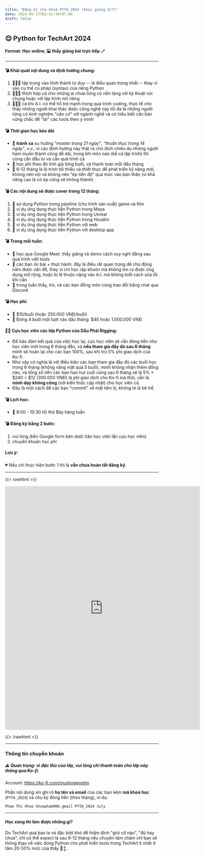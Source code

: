 ```yaml
---
title: "Đăng kí cho khoá PYTA_2024 (khai giảng 6/7)"
date: 2024-05-17T02:42:49+07:00
draft: false
---
```


## 😌 Python for TechArt 2024

#### Format: Học online, 💻 thầy giảng bài trực tiếp 🪄

---

#### 💣 Khái quát nội dung và định hướng chung:

1. 🧑🏻‍🎨 tập trung vào hình thành tư duy -- là điều quan trọng nhất -- thay vì vào cụ thể cú pháp (syntax) của riêng Python
2. 🧑🏻‍🎨 thích hợp cả cho những ai chưa từng có nền tảng với kỹ thuật nói chung hoặc với lập trình nói riêng
3. 🧑🏻‍🎨 cả khi A.I. có thể hỗ trợ mạnh trong quá trình coding, thực tế cho thấy những người khai thác được công nghệ này tối đa là những người từng có kinh nghiệm "căn cơ" với ngành nghề và có hiểu biết căn bản vững chắc để "lái" các tools theo ý mình

#### 💣 Thời gian học kéo dài

- 📍 **tránh xa** xu hướng _"master trong 21 ngày"_, _"thuần thục trong 14 ngày"_, v.v., vì các định hướng này thật ra chủ đích chiêu dụ những người ham muốn thành công dễ dãi, trong khi môn nào (kể cả lập trình) thì cũng cần đầu tư và cần quá trình cả
- 📍 học phí theo đó tính giá từng buổi, và thanh toán mỗi đầu tháng
- 📍 6-12 tháng là lộ trình tối thiểu và thiết thực để phát triển kỹ năng mới, không nên vội và không nên "ép tiến độ" quá mức vào bản thân (vì khả năng cao là có ép cũng sẽ không thành)

#### 💣 Các nội dung sẽ được cover trong 12 tháng:

1. 🤖 sử dụng Python trong pipeline (chu trình sản xuất) game và film
2. 🤖 ví dụ ứng dụng thực tiễn Python trong Maya
3. 🤖 ví dụ ứng dụng thực tiễn Python trong Unreal
4. 🤖 ví dụ ứng dụng thực tiễn Python trong Houdini
5. 🤖 ví dụ ứng dụng thực tiễn Python với web
6. 🤖 ví dụ ứng dụng thực tiễn Python với desktop app

#### 💣 Trong mỗi tuần:

- 🔅 học qua Google Meet: thầy giảng và demo cách suy nghĩ đằng sau quá trình viết tools
- 🔅 các bạn ôn bài + thực hành: đây là điều rất quan trọng để chủ động nắm được vấn đề, thay vì chỉ học rập khuôn mà không tìm ra được ứng dụng mở rộng, hoặc bị lệ thuộc nặng vào A.I. mà không biết cách sửa lỗi khi cần
- 🔅 trong tuần thầy, trò, và các bạn đồng môn cùng trao đổi bằng chat qua Discord

#### 💣 Học phí:

- 📍 $10/buổi (hoặc 250.000 VNĐ/buổi)
- 📍 Đóng 4 buổi một lượt vào đầu tháng: $40 hoặc 1.000.000 VNĐ

#### 🤼‍♀️ Cựu học viên các lớp Python của Dẫu Phải Rigging:

- Để bảo đảm kết quả của việc học lại, cựu học viên sẽ vẫn đóng tiền như học viên mới trong 6 tháng đầu, và **nếu tham gia đầy đủ sau 6 tháng** mình sẽ hoàn lại cho các bạn 100%, sau khi trừ 5% phí giao dịch của Ko-fi.
- Như vậy có nghĩa là với điều kiện các bạn tham gia đầy đủ các buổi học trong 6 tháng (không vắng mặt quá 5 buổi), mình không nhận thêm đồng nào, và tổng số tiền các bạn hao hụt cuối cùng sau 6 tháng sẽ là 5% \* $240 = $12 (300.000 VNĐ) là phí giao dịch cho Ko-fi mà thôi, vẫn là **mình dạy không công** (với kiến thức cập nhật) cho học viên cũ.
- Đây là một cách để các bạn "commit" về mặt tâm lý, không lơ là bê trễ.

#### 💣 Lịch học:

- 👾 8:00 - 10:30 tối thứ Bảy hàng tuần

#### 💣 Đăng ký bằng 2 bước:

1. vui lòng điền Google form bên dưới (tân học viên lẫn cựu học viên)
2. chuyển khoản học phí

##### Lưu ý:

💔 Nếu chỉ thực hiện bước 1 thì là **vẫn chưa hoàn tất đăng ký**.

---

{{< rawhtml >}}

<iframe src="https://docs.google.com/forms/d/e/1FAIpQLScqGext6Yq9ui0PDb5i7JU_G3t37Vl3P0YBewiG3-cHsr-2dg/viewform?embedded=true" width="640" height="800" frameborder="0" marginheight="0" marginwidth="0">Loading…</iframe>

{{< /rawhtml >}}

---

### Thông tin chuyển khoản

##### ⚠️ Quan trọng: vì đặc thù của lớp, vui lòng chỉ thanh toán cho lớp này thông qua Ko-fi.

Account: https://ko-fi.com/mushogenshin

Phần nội dung xin ghi rõ **họ tên và email** của các bạn kèm **mã khoá học** (`PYTA_2024`) và chu kỳ đóng tiền (theo tháng), ví dụ:

`Pham Thi Khue khuepham908.gmail PYTA_2024 July`

---

#### Học xong thì làm được những gì?

Do TechArt quá bao la và đặc biệt khó để thẩm định "giỏi cỡ nào", "đủ hay chưa", chỉ có thể expect là sau 6-12 tháng nếu chuyên tâm chăm chỉ bạn sẽ thông thạo về việc dùng Python cho phát triển tools trong TechArt ít nhất ở tầm 20-50% mức của thầy 🙂‍↕️.
